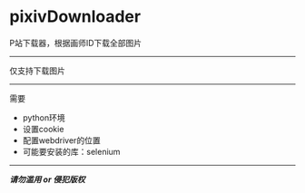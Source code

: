 # pixivDownloader
P站下载器，根据画师ID下载全部图片

------

仅支持下载图片

------

需要
- python环境
- 设置cookie
- 配置webdriver的位置
- 可能要安装的库：selenium

------

***请勿滥用 or 侵犯版权***

